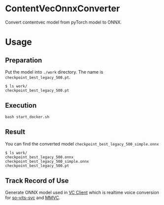 # ContentVecOnnxConverter

Convert contentvec model from pyTorch model to ONNX.

# Usage

## Preparation

Put the model into `./work` directory. The name is `checkpoint_best_legacy_500.pt`.

```
$ ls work/
checkpoint_best_legacy_500.pt
```

## Execution

```
bash start_docker.sh
```

## Result

You can find the converted model `checkpoint_best_legacy_500_simple.onnx`

```
$ ls work/
checkpoint_best_legacy_500.onnx  checkpoint_best_legacy_500_simple.onnx
checkpoint_best_legacy_500.pt
```

## Track Record of Use

Generate ONNX model used in [VC Client](https://github.com/w-okada/voice-changer) which is realtime voice conversion for [so-vits-svc](https://github.com/svc-develop-team/so-vits-svc) and [MMVC](https://github.com/isletennos/MMVC_Trainer).

